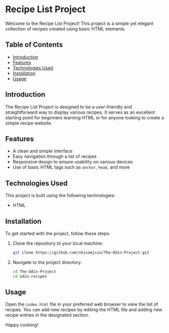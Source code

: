 # Recipe List Project

Welcome to the Recipe List Project! This project is a simple yet elegant collection of recipes created using basic HTML elements. 

## Table of Contents

- [Introduction](#introduction)
- [Features](#features)
- [Technologies Used](#technologies-used)
- [Installation](#installation)
- [Usage](#usage)

## Introduction

The Recipe List Project is designed to be a user-friendly and straightforward way to display various recipes. It serves as an excellent starting point for beginners learning HTML or for anyone looking to create a simple recipe website.

## Features

- A clean and simple interface
- Easy navigation through a list of recipes
- Responsive design to ensure usability on various devices
- Use of basic HTML tags such as `anchor`, `head`, and more

## Technologies Used

This project is built using the following technologies:

- HTML

## Installation

To get started with the project, follow these steps:

1. Clone the repository to your local machine:
    ```sh
    git clone https://github.com/shivamjxin/The-Odin-Project.git
    ```
2. Navigate to the project directory:
    ```sh
    cd The-Odin-Project
    cd odin-recipes
    ```

## Usage

Open the `index.html` file in your preferred web browser to view the list of recipes. You can add new recipes by editing the HTML file and adding new recipe entries in the designated section.

Happy cooking!
